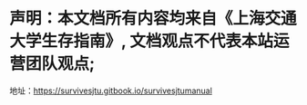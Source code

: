 

# 声明：本文档所有内容均来自《上海交通大学生存指南》, 文档观点不代表本站运营团队观点; 


地址：https://survivesjtu.gitbook.io/survivesjtumanual